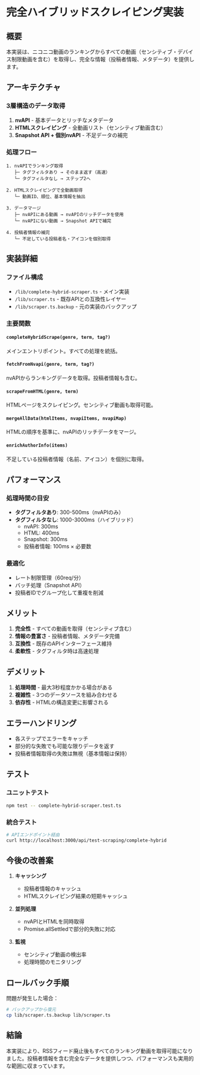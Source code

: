 # 完全ハイブリッドスクレイピング実装

## 概要
本実装は、ニコニコ動画のランキングからすべての動画（センシティブ・デバイス制限動画を含む）を取得し、完全な情報（投稿者情報、メタデータ）を提供します。

## アーキテクチャ

### 3層構造のデータ取得
1. **nvAPI** - 基本データとリッチなメタデータ
2. **HTMLスクレイピング** - 全動画リスト（センシティブ動画含む）
3. **Snapshot API + 個別nvAPI** - 不足データの補完

### 処理フロー

```
1. nvAPIでランキング取得
   ├─ タグフィルタあり → そのまま返す（高速）
   └─ タグフィルタなし → ステップ2へ

2. HTMLスクレイピングで全動画取得
   └─ 動画ID、順位、基本情報を抽出

3. データマージ
   ├─ nvAPIにある動画 → nvAPIのリッチデータを使用
   └─ nvAPIにない動画 → Snapshot APIで補完

4. 投稿者情報の補完
   └─ 不足している投稿者名・アイコンを個別取得
```

## 実装詳細

### ファイル構成
- `/lib/complete-hybrid-scraper.ts` - メイン実装
- `/lib/scraper.ts` - 既存APIとの互換性レイヤー
- `/lib/scraper.ts.backup` - 元の実装のバックアップ

### 主要関数

#### `completeHybridScrape(genre, term, tag?)`
メインエントリポイント。すべての処理を統括。

#### `fetchFromNvapi(genre, term, tag?)`
nvAPIからランキングデータを取得。投稿者情報も含む。

#### `scrapeFromHTML(genre, term)`
HTMLページをスクレイピング。センシティブ動画も取得可能。

#### `mergeAllData(htmlItems, nvapiItems, nvapiMap)`
HTMLの順序を基準に、nvAPIのリッチデータをマージ。

#### `enrichAuthorInfo(items)`
不足している投稿者情報（名前、アイコン）を個別に取得。

## パフォーマンス

### 処理時間の目安
- **タグフィルタあり**: 300-500ms（nvAPIのみ）
- **タグフィルタなし**: 1000-3000ms（ハイブリッド）
  - nvAPI: 300ms
  - HTML: 400ms
  - Snapshot: 300ms
  - 投稿者情報: 100ms × 必要数

### 最適化
- レート制限管理（60req/分）
- バッチ処理（Snapshot API）
- 投稿者IDでグループ化して重複を削減

## メリット

1. **完全性** - すべての動画を取得（センシティブ含む）
2. **情報の豊富さ** - 投稿者情報、メタデータ完備
3. **互換性** - 既存のAPIインターフェース維持
4. **柔軟性** - タグフィルタ時は高速処理

## デメリット

1. **処理時間** - 最大3秒程度かかる場合がある
2. **複雑性** - 3つのデータソースを組み合わせる
3. **依存性** - HTMLの構造変更に影響される

## エラーハンドリング

- 各ステップでエラーをキャッチ
- 部分的な失敗でも可能な限りデータを返す
- 投稿者情報取得の失敗は無視（基本情報は保持）

## テスト

### ユニットテスト
```bash
npm test -- complete-hybrid-scraper.test.ts
```

### 統合テスト
```bash
# APIエンドポイント経由
curl http://localhost:3000/api/test-scraping/complete-hybrid
```

## 今後の改善案

1. **キャッシング**
   - 投稿者情報のキャッシュ
   - HTMLスクレイピング結果の短期キャッシュ

2. **並列処理**
   - nvAPIとHTMLを同時取得
   - Promise.allSettledで部分的失敗に対応

3. **監視**
   - センシティブ動画の検出率
   - 処理時間のモニタリング

## ロールバック手順

問題が発生した場合：
```bash
# バックアップから復元
cp lib/scraper.ts.backup lib/scraper.ts
```

## 結論

本実装により、RSSフィード廃止後もすべてのランキング動画を取得可能になりました。投稿者情報を含む完全なデータを提供しつつ、パフォーマンスも実用的な範囲に収まっています。
